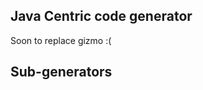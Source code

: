 Java Centric code generator
---------------------------

Soon to replace gizmo :(


Sub-generators
--------------
